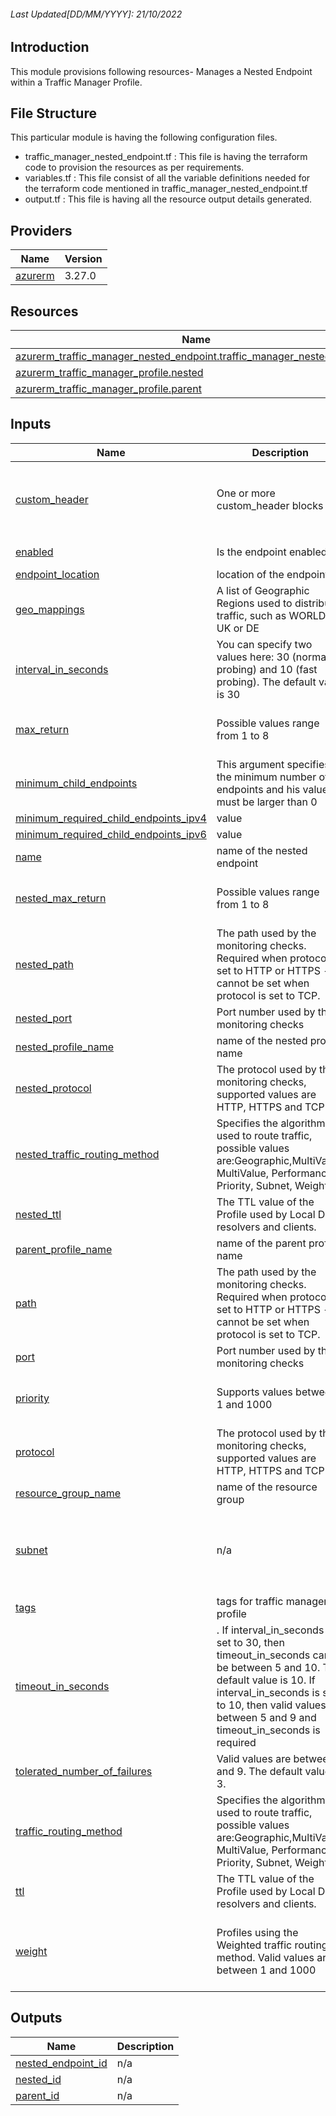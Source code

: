 <!-- BEGIN_TF_DOCS -->
###### Last Updated[DD/MM/YYYY]: 21/10/2022

##  Introduction 
This module provisions following resources- Manages a Nested Endpoint within a Traffic Manager Profile.

## File Structure 
This particular module is having the following configuration files.
- traffic_manager_nested_endpoint.tf : This file is having the terraform code to provision the resources as per requirements.
- variables.tf : This file consist of all the variable definitions needed for the terraform code mentioned in traffic_manager_nested_endpoint.tf
- output.tf : This file is having all the resource output details generated.

## Providers

| Name | Version |
|------|---------|
| <a name="provider_azurerm"></a> [azurerm](#provider\_azurerm) | 3.27.0 |


## Resources

| Name | Type |
|------|------|
| [azurerm_traffic_manager_nested_endpoint.traffic_manager_nested_endpoint](https://registry.terraform.io/providers/hashicorp/azurerm/latest/docs/resources/traffic_manager_nested_endpoint) | resource |
| [azurerm_traffic_manager_profile.nested](https://registry.terraform.io/providers/hashicorp/azurerm/latest/docs/resources/traffic_manager_profile) | resource |
| [azurerm_traffic_manager_profile.parent](https://registry.terraform.io/providers/hashicorp/azurerm/latest/docs/resources/traffic_manager_profile) | resource |

## Inputs

| Name | Description | Type | Default | Required |
|------|-------------|------|---------|:--------:|
| <a name="input_custom_header"></a> [custom\_header](#input\_custom\_header) | One or more custom_header blocks | <pre>list(object({<br> <br> name = string<br>value = string<br>    }))</pre> | null  | No |
| <a name="input_enabled"></a> [enabled](#input\_enabled) | Is the endpoint enabled | `bool` | Defaults to true | No |
| <a name="input_endpoint_location"></a> [endpoint\_location](#input\_endpoint\_location) | location of the endpoint | `string` | null | No |
| <a name="input_geo_mappings"></a> [geo\_mappings](#input\_geo\_mappings) | A list of Geographic Regions used to distribute traffic, such as WORLD, UK or DE | `list(string)` | null | No |
| <a name="input_interval_in_seconds"></a> [interval\_in\_seconds](#input\_interval\_in\_seconds) |  You can specify two values here: 30 (normal probing) and 10 (fast probing). The default value is 30 | `number` | default value = 30 |  No |
| <a name="input_max_return"></a> [max\_return](#input\_max\_return) | Possible values range from 1 to 8 | `number` | values range from 1 to 8 | No |
| <a name="input_minimum_child_endpoints"></a> [minimum\_child\_endpoints](#input\_minimum\_child\_endpoints) | This argument specifies the minimum number of endpoints and his value must be larger than 0 | `number` | value must be larger than 0. | yes |
| <a name="input_minimum_required_child_endpoints_ipv4"></a> [minimum\_required\_child\_endpoints\_ipv4](#input\_minimum\_required\_child\_endpoints\_ipv4) | value | `number` | null | No |
| <a name="input_minimum_required_child_endpoints_ipv6"></a> [minimum\_required\_child\_endpoints\_ipv6](#input\_minimum\_required\_child\_endpoints\_ipv6) | value | `number` | null | No |
| <a name="input_name"></a> [name](#input\_name) | name of the nested endpoint | `string` | n/a | yes |
| <a name="input_nested_max_return"></a> [nested\_max\_return](#input\_nested\_max\_return) | Possible values range from 1 to 8 | `number` | values range from 1 to 8 | no |
| <a name="input_nested_path"></a> [nested\_path](#input\_nested\_path) | The path used by the monitoring checks. Required when protocol is set to HTTP or HTTPS - cannot be set when protocol is set to TCP. | `string` | null | No |
| <a name="input_nested_port"></a> [nested\_port](#input\_nested\_port) | Port number used by the monitoring checks | `number` | n/a | yes |
| <a name="input_nested_profile_name"></a> [nested\_profile\_name](#input\_nested\_profile\_name) | name of the nested profile name | `string` | n/a | yes |
| <a name="input_nested_protocol"></a> [nested\_protocol](#input\_nested\_protocol) | The protocol used by the monitoring checks, supported values are HTTP, HTTPS and TCP | `string` | n/a | yes |
| <a name="input_nested_traffic_routing_method"></a> [nested\_traffic\_routing\_method](#input\_nested\_traffic\_routing\_method) | Specifies the algorithm used to route traffic, possible values are:Geographic,MultiValue, MultiValue, Performance, Priority, Subnet, Weighted | `string` | n/a | yes |
| <a name="input_nested_ttl"></a> [nested\_ttl](#input\_nested\_ttl) | The TTL value of the Profile used by Local DNS resolvers and clients. | `number` | n/a | yes |
| <a name="input_parent_profile_name"></a> [parent\_profile\_name](#input\_parent\_profile\_name) | name of the parent profile name | `string` | n/a | yes |
| <a name="input_path"></a> [path](#input\_path) | The path used by the monitoring checks. Required when protocol is set to HTTP or HTTPS - cannot be set when protocol is set to TCP. | `string` | null | No |
| <a name="input_port"></a> [port](#input\_port) | Port number used by the monitoring checks | `number` | n/a | yes |
| <a name="input_priority"></a> [priority](#input\_priority) | Supports values between 1 and 1000 | `number` | values between 1 and 1000 | No |
| <a name="input_protocol"></a> [protocol](#input\_protocol) | The protocol used by the monitoring checks, supported values are HTTP, HTTPS and TCP | `string` | n/a | yes |
| <a name="input_resource_group_name"></a> [resource\_group\_name](#input\_resource\_group\_name) | name of the resource group | `string` | n/a | yes |
| <a name="input_subnet"></a> [subnet](#input\_subnet) | n/a | <pre>list(object({<br><br>        first = string<br>        last  = string<br>        scope = number<br>    }))</pre> | null | No |
| <a name="input_tags"></a> [tags](#input\_tags) | tags for traffic manager profile | `map(string)` | n/a | yes |
| <a name="input_timeout_in_seconds"></a> [timeout\_in\_seconds](#input\_timeout\_in\_seconds) | . If interval\_in\_seconds is set to 30, then timeout\_in\_seconds can be between 5 and 10. The default value is 10. If interval\_in\_seconds is set to 10, then valid values are between 5 and 9 and timeout\_in\_seconds is required | `number` | n/a | No |
| <a name="input_tolerated_number_of_failures"></a> [tolerated\_number\_of\_failures](#input\_tolerated\_number\_of\_failures) | Valid values are between 0 and 9. The default value is 3. | `number` | default value is 3 | No |
| <a name="input_traffic_routing_method"></a> [traffic\_routing\_method](#input\_traffic\_routing\_method) | Specifies the algorithm used to route traffic, possible values are:Geographic,MultiValue, MultiValue, Performance, Priority, Subnet, Weighted | `string` | n/a | yes |
| <a name="input_ttl"></a> [ttl](#input\_ttl) | The TTL value of the Profile used by Local DNS resolvers and clients. | `number` | n/a | yes |
| <a name="input_weight"></a> [weight](#input\_weight) | Profiles using the Weighted traffic routing method. Valid values are between 1 and 1000 | `number` | Valid values are between 1 and 1000  | No |

## Outputs

| Name | Description |
|------|-------------|
| <a name="output_nested_endpoint_id"></a> [nested\_endpoint\_id](#output\_nested\_endpoint\_id) | n/a |
| <a name="output_nested_id"></a> [nested\_id](#output\_nested\_id) | n/a |
| <a name="output_parent_id"></a> [parent\_id](#output\_parent\_id) | n/a |
<!-- END_TF_DOCS -->